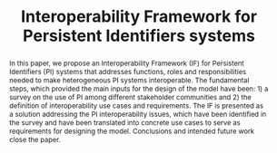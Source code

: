 ---
abstract: 'In this paper, we propose an Interoperability Framework (IF) for Persistent
  Identifiers (PI) systems that addresses functions, roles and responsibilities needed
  to make heterogeneous PI systems interoperable. The fundamental steps, which provided
  the main inputs for the design of the model have been: 1) a survey on the use of
  PI among different stakeholder communities and 2) the definition of interoperability
  use cases and requirements. The IF is presented as a solution addressing the PI
  interoperability issues, which have been identified in the survey and have been
  translated into concrete use cases to serve as requirements for designing the model.
  Conclusions and intended future work close the paper.'
creators:
- Bazzanella, Barbara
- van Horik, Rene
- Giaretta, David
- Lunghi, Maurizio
- Bellini, Emanuele
- Bouquet, Paolo
- Cirinna, Chiara
date: null
document_url: https://services.phaidra.univie.ac.at/api/object/o:293678/download
grand_parent: iPRES
institutions: []
keywords:
- ischool
- toronto
- canada
- persistent identifiers (pi)
- pi domain (pid)
- digital preservation (dp)
- interoperability framework (if)
- reference model
- trust
landing_page_url: https://phaidra.univie.ac.at/o:293678
language: eng
layout: publication
license: CC BY-NC-SA 3.0 AT
notes_url: null
parent: iPRES 2012
publication_type: paper
size: 602166
slides_url: null
source_name: iPRES
stream_url: null
title: Interoperability Framework for Persistent Identifiers systems
year: 2012
---